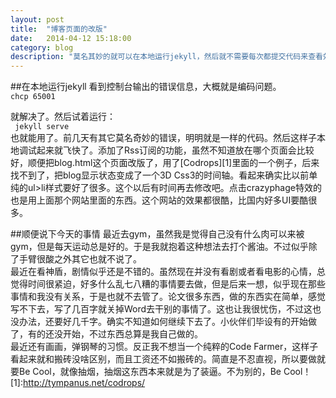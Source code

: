 ```yaml
---
layout: post
title:  "博客页面的改版"
date:   2014-04-12 15:18:00
category: blog
description: "莫名其妙的就可以在本地运行jekyll，然后就不需要每次都提交代码来查看效果了，确实方便了很多。这让我十分欣慰，现在写代码就是隔两天，突然就可以运行了，实在是不知道怎么说。"
---
```

##在本地运行jekyll
看到控制台输出的错误信息，大概就是编码问题。    
<code>chcp 65001</code>
    
就解决了。然后试着运行：    
<code>  jekyll serve </code>    
也就能用了。前几天有其它莫名奇妙的错误，明明就是一样的代码。然后这样子本地调试起来就飞快了。添加了Rss订阅的功能，虽然不知道放在哪个页面会比较好，顺便把blog.html这个页面改版了，用了[Codrops][1]里面的一个例子，后来找不到了，把blog显示状态变成了一个3D Css3的时间轴。看起来确实比以前单纯的ul>li样式要好了很多。这个以后有时间再去修改吧。点击crazyphage特效的也是用上面那个网站里面的东西。这个网站的效果都很酷，比国内好多UI要酷很多。    

##顺便说下今天的事情
最近去gym，虽然我是觉得自己没有什么肉可以来被gym，但是每天运动总是好的。于是我就抱着这种想法去打个酱油。不过似乎除了手臂很酸之外其它也就不说了。    
最近在看神盾，剧情似乎还是不错的。虽然现在并没有看剧或者看电影的心情，总觉得时间很紧迫，好多什么乱七八糟的事情要去做，但是后来一想，似乎现在那些事情和我没有关系，于是也就不去管了。论文很多东西，做的东西实在简单，感觉写不下去，写了几百字就关掉Word去干别的事情了。这也让我很忧伤，不过这也没办法，还要好几千字。确实不知道如何继续下去了。小伙伴们毕设有的开始做了，有的还没开始，不过东西总算是我自己做的。    
最近还有画画，弹钢琴的习惯。反正我不想当一个纯粹的Code Farmer，这样子看起来就和搬砖没啥区别，而且工资还不如搬砖的。简直是不忍直视，所以要做就要Be Cool，就像抽烟，抽烟这东西本来就是为了装逼。不为别的，Be Cool！
[1]:http://tympanus.net/codrops/
